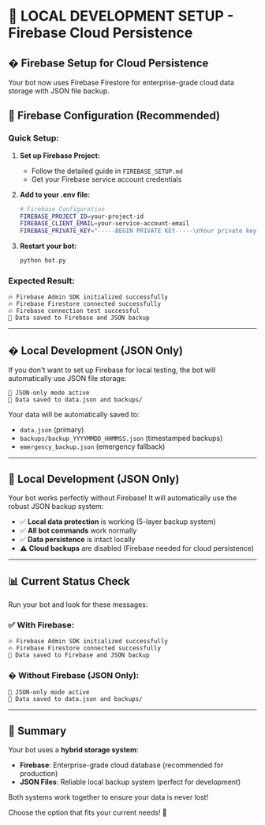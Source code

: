 # 🔧 LOCAL DEVELOPMENT SETUP - Firebase Cloud Persistence

## � **Firebase Setup for Cloud Persistence**

Your bot now uses Firebase Firestore for enterprise-grade cloud data storage with JSON file backup.

## 🔑 **Firebase Configuration (Recommended)**

### **Quick Setup:**

1. **Set up Firebase Project:**
   - Follow the detailed guide in `FIREBASE_SETUP.md`
   - Get your Firebase service account credentials

2. **Add to your .env file:**
   ```bash
   # Firebase Configuration
   FIREBASE_PROJECT_ID=your-project-id
   FIREBASE_CLIENT_EMAIL=your-service-account-email
   FIREBASE_PRIVATE_KEY="-----BEGIN PRIVATE KEY-----\nYour private key here\n-----END PRIVATE KEY-----\n"
   ```

3. **Restart your bot:**
   ```bash
   python bot.py
   ```

### **Expected Result:**
```
🔥 Firebase Admin SDK initialized successfully
🔥 Firebase Firestore connected successfully
🔥 Firebase connection test successful
💾 Data saved to Firebase and JSON backup
```

---

## � **Local Development (JSON Only)**

If you don't want to set up Firebase for local testing, the bot will automatically use JSON file storage:

```
📄 JSON-only mode active
💾 Data saved to data.json and backups/
```

Your data will be automatically saved to:
- `data.json` (primary)
- `backups/backup_YYYYMMDD_HHMMSS.json` (timestamped backups)
- `emergency_backup.json` (emergency fallback)

---

## 🧪 **Local Development (JSON Only)**

Your bot works perfectly without Firebase! It will automatically use the robust JSON backup system:
- ✅ **Local data protection** is working (5-layer backup system)
- ✅ **All bot commands** work normally
- ✅ **Data persistence** is intact locally
- ⚠️ **Cloud backups** are disabled (Firebase needed for cloud persistence)

---

## 📊 **Current Status Check**

Run your bot and look for these messages:

### **✅ With Firebase:**
```
🔥 Firebase Admin SDK initialized successfully
🔥 Firebase Firestore connected successfully
💾 Data saved to Firebase and JSON backup
```

### **� Without Firebase (JSON Only):**
```
📄 JSON-only mode active
💾 Data saved to data.json and backups/
```

---

## 🎯 **Summary**

Your bot uses a **hybrid storage system**:

- **Firebase**: Enterprise-grade cloud database (recommended for production)
- **JSON Files**: Reliable local backup system (perfect for development)

Both systems work together to ensure your data is never lost!

Choose the option that fits your current needs! 🚀